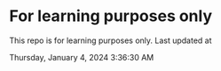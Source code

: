 # For learning purposes only
This repo is for learning purposes only.
Last updated at

Thursday, January 4, 2024 3:36:30 AM

